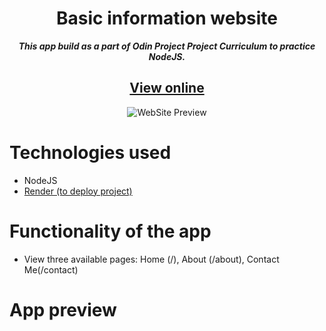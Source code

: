 <h1 align="center">Basic information website</h1>
<p align="center"> <strong><i>This app build as a part of Odin Project Project Curriculum to practice NodeJS.</strong></i> </p>
<h2 align="center"><a href="https://basic-info-site-newgen2022-odin-project.onrender.com/" target="_blank">View online</a></h2>

<p align="center">
  <img src="https://upload.wikimedia.org/wikipedia/commons/d/d9/Node.js_logo.svg" alt="WebSite Preview">
</p>

# Technologies used
- NodeJS
- [Render (to deploy project)](https://render.com/)

# Functionality of the app
- View three available pages: Home (/), About (/about), Contact Me(/contact)

# App preview
![]()
![]()
![]()
![]()
